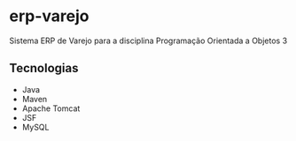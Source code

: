 # erp-varejo

<p>Sistema ERP de Varejo para a disciplina Programação Orientada a Objetos 3</p>

## Tecnologias

<ul>
	<li>Java</li>
	<li>Maven</li>
	<li>Apache Tomcat</li>
	<li>JSF</li>
	<li>MySQL</li>
</ul>
